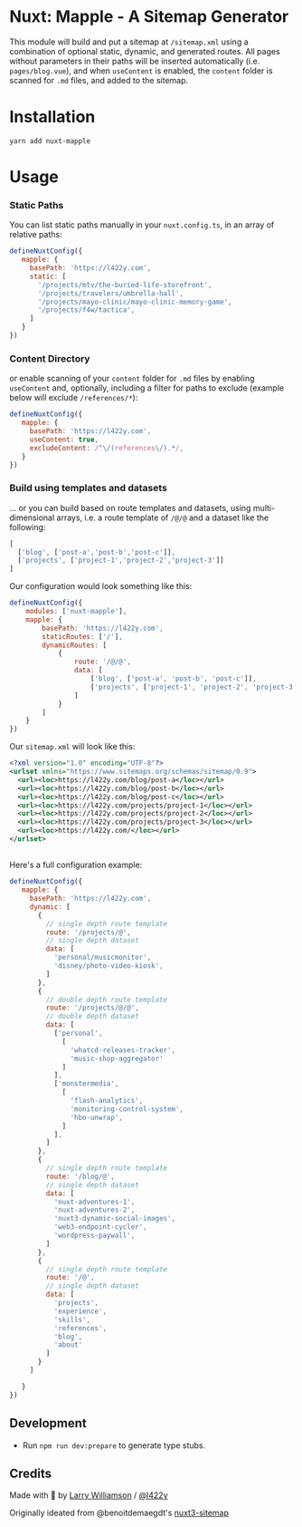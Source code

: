 # Nuxt: Mapple - A Sitemap Generator

This module will build and put a sitemap at `/sitemap.xml` using a combination of optional static, dynamic, and generated routes. All pages without parameters in their paths will be inserted automatically (i.e. `pages/blog.vue`), and when `useContent` is enabled, the `content` folder is scanned for `.md` files, and added to the sitemap.
# Installation

`yarn add nuxt-mapple`
# Usage

### Static Paths

You can list static paths manually in your `nuxt.config.ts`, in an array of relative paths:
```js
defineNuxtConfig({
   mapple: {
     basePath: 'https://l422y.com',
     static: [
       '/projects/mtv/the-buried-life-storefront',
       '/projects/travelers/umbrella-hall',
       '/projects/mayo-clinic/mayo-clinic-memory-game',
       '/projects/f4w/tactica',
     ]
   }
})
```
### Content Directory
or enable scanning of your `content` folder for `.md` files by enabling `useContent` and, optionally, including a filter for paths to exclude (example below will exclude `/references/*`):
```js
defineNuxtConfig({
   mapple: {
     basePath: 'https://l422y.com',
     useContent: true,
     excludeContent: /^\/(references\/).*/,
   }
})
```

### Build using templates and datasets

... or you can build based on route templates and datasets, using multi-dimensional arrays, i.e. a route template of `/@/@` and a dataset like the following:
```js
[
  ['blog', ['post-a','post-b','post-c']],
  ['projects', ['project-1','project-2','project-3']]
]
```
Our configuration would look something like this:
```js
defineNuxtConfig({
    modules: ['nuxt-mapple'],
    mapple: {
        basePath: 'https://l422y.com',
        staticRoutes: ['/'],
        dynamicRoutes: [
            {
                route: '/@/@',
                data: [
                    ['blog', ['post-a', 'post-b', 'post-c']],
                    ['projects', ['project-1', 'project-2', 'project-3']]
                ]
            }
        ]
    }
})
```
Our `sitemap.xml` will look like this:
```xml
<?xml version="1.0" encoding="UTF-8"?>
<urlset xmlns="https://www.sitemaps.org/schemas/sitemap/0.9">
  <url><loc>https://l422y.com/blog/post-a</loc></url>
  <url><loc>https://l422y.com/blog/post-b</loc></url>
  <url><loc>https://l422y.com/blog/post-c</loc></url>
  <url><loc>https://l422y.com/projects/project-1</loc></url>
  <url><loc>https://l422y.com/projects/project-2</loc></url>
  <url><loc>https://l422y.com/projects/project-3</loc></url>
  <url><loc>https://l422y.com/</loc></url>
</urlset>
```

## 
Here's a full configuration example:

```js
defineNuxtConfig({
   mapple: {
     basePath: 'https://l422y.com',
     dynamic: [
       {
         // single depth route template
         route: '/projects/@',
         // single depth dataset
         data: [
           'personal/musicmonitor',
           'disney/photo-video-kiosk',
         ]
       },
       {
         // double depth route template
         route: '/projects/@/@',
         // double depth dataset
         data: [
           ['personal',
             [
               'whatcd-releases-tracker',
               'music-shop-aggregator'
             ]
           ],
           ['monstermedia',
             [
               'flash-analytics',
               'monitoring-control-system',
               'hbo-unwrap',
             ]
           ],
         ]
       },
       {
         // single depth route template
         route: '/blog/@',
         // single depth dataset
         data: [
           'nuxt-adventures-1',
           'nuxt-adventures-2',
           'nuxt3-dynamic-social-images',
           'web3-endpoint-cycler',
           'wordpress-paywall',
         ]
       },
       {
         // single depth route template
         route: '/@',
         // single depth dataset
         data: [
           'projects',
           'experience',
           'skills',
           'references',
           'blog',
           'about'
         ]
       }
     ]

   }
})
```

## Development

- Run `npm run dev:prepare` to generate type stubs.

## Credits

Made with 💚 by [Larry Williamson](https://l422y.com) / [@l422y](https://twitter.com/l422y)

Originally ideated from @benoitdemaegdt's [nuxt3-sitemap](https://github.com/benoitdemaegdt/nuxt3-sitemap)

